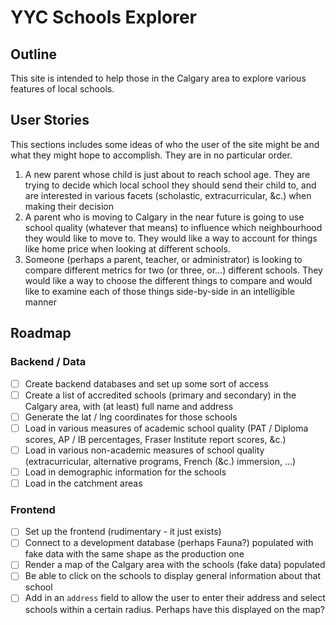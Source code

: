 # YYC Schools Explorer

## Outline

This site is intended to help those in the Calgary area to explore various features of local schools.

## User Stories

This sections includes some ideas of who the user of the site might be and what they might hope to accomplish. They are in no particular order.

1. A new parent whose child is just about to reach school age. They are trying to decide which local school they should send their child to, and are interested in various facets (scholastic, extracurricular, &c.) when making their decision
2. A parent who is moving to Calgary in the near future is going to use school quality (whatever that means) to influence which neighbourhood they would like to move to. They would like a way to account for things like home price when looking at different schools.
3. Someone (perhaps a parent, teacher, or administrator) is looking to compare different metrics for two (or three, or...) different schools. They would like a way to choose the different things to compare and would like to examine each of those things side-by-side in an intelligible manner

## Roadmap

### Backend / Data

-   [ ] Create backend databases and set up some sort of access
-   [ ] Create a list of accredited schools (primary and secondary) in the Calgary area, with (at least) full name and address
-   [ ] Generate the lat / lng coordinates for those schools
-   [ ] Load in various measures of academic school quality (PAT / Diploma scores, AP / IB percentages, Fraser Institute report scores, &c.)
-   [ ] Load in various non-academic measures of school quality (extracurricular, alternative programs, French (&c.) immersion, ...)
-   [ ] Load in demographic information for the schools
-   [ ] Load in the catchment areas

### Frontend

-   [ ] Set up the frontend (rudimentary - it just exists)
-   [ ] Connect to a development database (perhaps Fauna?) populated with fake data with the same shape as the production one
-   [ ] Render a map of the Calgary area with the schools (fake data) populated
-   [ ] Be able to click on the schools to display general information about that school
-   [ ] Add in an `address` field to allow the user to enter their address and select schools within a certain radius. Perhaps have this displayed on the map?
